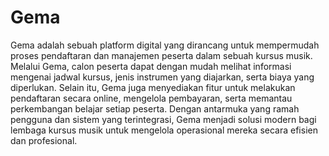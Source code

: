 # Gema

Gema adalah sebuah platform digital yang dirancang untuk mempermudah proses pendaftaran dan manajemen peserta dalam sebuah kursus musik. Melalui Gema, calon peserta dapat dengan mudah melihat informasi mengenai jadwal kursus, jenis instrumen yang diajarkan, serta biaya yang diperlukan. Selain itu, Gema juga menyediakan fitur untuk melakukan pendaftaran secara online, mengelola pembayaran, serta memantau perkembangan belajar setiap peserta. Dengan antarmuka yang ramah pengguna dan sistem yang terintegrasi, Gema menjadi solusi modern bagi lembaga kursus musik untuk mengelola operasional mereka secara efisien dan profesional.
